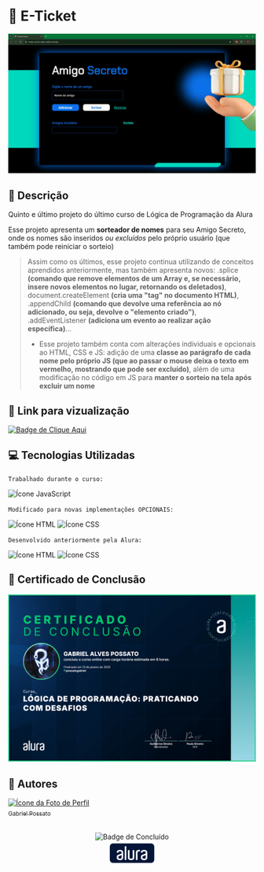 # 🎫 E-Ticket

<img src = "assets/Demonstração.gif" alt = "GIF da demonstração do site"/>

## 📰 Descrição

Quinto e último projeto do último curso de Lógica de Programação da Alura

Esse projeto apresenta um **sorteador de nomes** para seu Amigo Secreto, onde os nomes são inseridos *ou excluídos* pelo próprio usuário (que também pode reiniciar o sorteio)

> Assim como os últimos, esse projeto continua utilizando de conceitos aprendidos anteriormente, mas também apresenta novos: .splice **(comando que remove elementos de um Array e, se necessário, insere novos elementos no lugar, retornando os deletados)**, document.createElement **(cria uma "tag" no documento HTML)**, .appendChild **(comando que devolve uma referência ao nó adicionado, ou seja, devolve o "elemento criado")**, .addEventListener **(adiciona um evento ao realizar ação específica)**...
> - Esse projeto também conta com alterações individuais e opcionais ao HTML, CSS e JS: adição de uma **classe ao parágrafo de cada nome pelo próprio JS (que ao passar o mouse deixa o texto em vermelho, mostrando que pode ser excluído)**, além de uma modificação no código em JS para **manter o sorteio na tela após excluir um nome** 

## 🔗 Link para vizualização

<a href = "https://amigo-secreto-alpha-eight.vercel.app/"> <img alt="Badge de Clique Aqui" src="https://img.shields.io/badge/CLIQUE%20AQUI-blue?style=for-the-badge"> </a>

## 💻 Tecnologias Utilizadas
`Trabalhado durante o curso:`

<img src="https://cdn.jsdelivr.net/gh/devicons/devicon@latest/icons/javascript/javascript-original.svg" height = "40" alt = "Ícone JavaScript"/> 

`Modificado para novas implementações OPCIONAIS:`

<img src="https://cdn.jsdelivr.net/gh/devicons/devicon@latest/icons/html5/html5-original.svg" height = "40" alt = "Ícone HTML"/> <img src="https://cdn.jsdelivr.net/gh/devicons/devicon@latest/icons/css3/css3-original.svg" height = "40" alt = "Ícone CSS"/>

`Desenvolvido anteriormente pela Alura:`

<img src="https://cdn.jsdelivr.net/gh/devicons/devicon@latest/icons/html5/html5-original.svg" height = "40" alt = "Ícone HTML"/> <img src="https://cdn.jsdelivr.net/gh/devicons/devicon@latest/icons/css3/css3-original.svg" height = "40" alt = "Ícone CSS"/>

## 🏅 Certificado de Conclusão 

<img src = "assets/Certificado.jpg" alt = "Certificado de Conclusão da Alura"/>

## 🙋 Autores
[<img loading="lazy" src="https://avatars.githubusercontent.com/u/136634888?v=4" width=80 alt = "Ícone da Foto de Perfil"> <br> <sub> Gabriel Possato </sub>](https://github.com/possatogabriel)
<br>
<br>
<p align = "center"> <img alt="Badge de Concluído" src="https://img.shields.io/badge/STATUS%20%20%20%20%20%20%20%20%20%20%20%20%20%20%20-conclu%C3%ADdo-green?style=for-the-badge"> <br/> <img src = "assets/alura1.png" height = "50" alt = "Logo da Alura"></p>